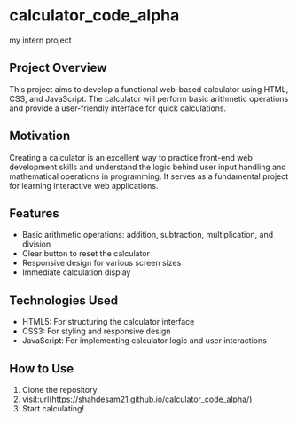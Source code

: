 # calculator_code_alpha
my intern project
## Project Overview
This project aims to develop a functional web-based calculator using HTML, CSS, and JavaScript. The calculator will perform basic arithmetic operations and provide a user-friendly interface for quick calculations.
## Motivation
Creating a calculator is an excellent way to practice front-end web development skills and understand the logic behind user input handling and mathematical operations in programming. It serves as a fundamental project for learning interactive web applications.
## Features
- Basic arithmetic operations: addition, subtraction, multiplication, and division
- Clear button to reset the calculator
- Responsive design for various screen sizes
- Immediate calculation display
## Technologies Used
- HTML5: For structuring the calculator interface
- CSS3: For styling and responsive design
- JavaScript: For implementing calculator logic and user interactions
## How to Use
1. Clone the repository
2. visit:url(https://shahdesam21.github.io/calculator_code_alpha/)
3. Start calculating!
